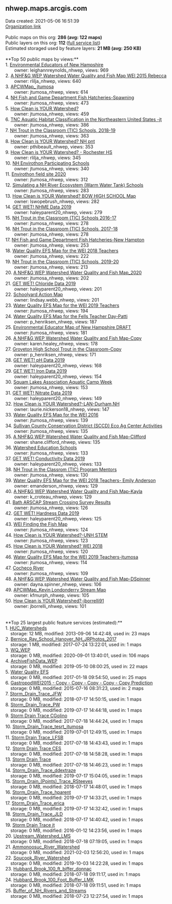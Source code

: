 <h2>nhwep.maps.arcgis.com</h2> Data created: 2021-05-06 16:51:39 <br /><a target='new' href='https://nhwep.maps.arcgis.com'>Organization link</a><br /><br />Public maps on this org: <b>286 (avg: 122 maps)</b><br />Public layers on this org: <b>112 </b>(<a target='new' href='https://services.arcgis.com/XAEpf0g6rjhaleWp/ArcGIS/rest/services'>full service list</a>)<br />Estimated storaged used by feature layers: <b>21 MB (avg: 250 KB)</b><br /><br />**Top 50 public maps by views:**<br />  1. <a target='new' href='https://www.arcgis.com/home/item.html?id=b1ebdc6ec52d44ec9fe47f842c6da629'>Environmental Educators of New Hampshire   </a> <br />  &nbsp;&nbsp;&nbsp;&nbsp; &nbsp;&nbsp;owner: leighannreynolds_nhwep, views: 969<br />  2. <a target='new' href='https://www.arcgis.com/home/item.html?id=6538de9c07e44a79a0a66960a2fa5932'>A NHF&G WEP Watershed Water Quality and Fish Map WEI 2015 Rebecca</a> <br />  &nbsp;&nbsp;&nbsp;&nbsp; &nbsp;&nbsp;owner: rlilja_nhwep, views: 640<br />  3. <a target='new' href='https://www.arcgis.com/home/item.html?id=bf07ccdf55854a8ba4d096786f1420ba'>APCWMap_ jtumosa</a> <br />  &nbsp;&nbsp;&nbsp;&nbsp; &nbsp;&nbsp;owner: jtumosa_nhwep, views: 614<br />  4. <a target='new' href='https://www.arcgis.com/home/item.html?id=cff8b050e30b40df81092d275caa2fb2'>NH Fish and Game Department Fish Hatcheries-Spawning</a> <br />  &nbsp;&nbsp;&nbsp;&nbsp; &nbsp;&nbsp;owner: jtumosa_nhwep, views: 473<br />  5. <a target='new' href='https://www.arcgis.com/home/item.html?id=1150ac9c37ba4ff0a0f55fb5689a2271'>How Clean is YOUR Watershed?</a> <br />  &nbsp;&nbsp;&nbsp;&nbsp; &nbsp;&nbsp;owner: jtumosa_nhwep, views: 459<br />  6. <a target='new' href='https://www.arcgis.com/home/item.html?id=264202ed497543e8988b2a5914798ac5'>TNC Aquatic Habitat Classification in the Northeastern United States -jt</a> <br />  &nbsp;&nbsp;&nbsp;&nbsp; &nbsp;&nbsp;owner: jtumosa_nhwep, views: 386<br />  7. <a target='new' href='https://www.arcgis.com/home/item.html?id=cfc7fd02a51b417b81f786fab5e5346c'>NH Trout in the Classroom (TIC) Schools, 2018-19</a> <br />  &nbsp;&nbsp;&nbsp;&nbsp; &nbsp;&nbsp;owner: jtumosa_nhwep, views: 363<br />  8. <a target='new' href='https://www.arcgis.com/home/item.html?id=0795b8e9f88544788c385336d60fbd9f'>How Clean is YOUR Watershed? NH pnt</a> <br />  &nbsp;&nbsp;&nbsp;&nbsp; &nbsp;&nbsp;owner: pthibeault_nhwep, views: 353<br />  9. <a target='new' href='https://www.arcgis.com/home/item.html?id=e8af42d1aece460b84d05c2b6bf2e4ba'>How Clean is YOUR Watershed? - Rochester HS</a> <br />  &nbsp;&nbsp;&nbsp;&nbsp; &nbsp;&nbsp;owner: rlilja_nhwep, views: 345<br />  10. <a target='new' href='https://www.arcgis.com/home/item.html?id=927c002ca57d4f0089cd3b36e727050a'>NH Envirothon Participating Schools</a> <br />  &nbsp;&nbsp;&nbsp;&nbsp; &nbsp;&nbsp;owner: jtumosa_nhwep, views: 340<br />  11. <a target='new' href='https://www.arcgis.com/home/item.html?id=97aaa5a79d76440aa28fa023c0e0a03d'>Envirothon field site 2020</a> <br />  &nbsp;&nbsp;&nbsp;&nbsp; &nbsp;&nbsp;owner: jtumosa_nhwep, views: 312<br />  12. <a target='new' href='https://www.arcgis.com/home/item.html?id=239aa68a7dbd40d78ce1cf79f69f2d28'>Simulating a NH River Ecosystem (Warm Water Tank) Schools</a> <br />  &nbsp;&nbsp;&nbsp;&nbsp; &nbsp;&nbsp;owner: jtumosa_nhwep, views: 283<br />  13. <a target='new' href='https://www.arcgis.com/home/item.html?id=de6fc4b614034a7aa1e56926149e2050'>How Clean is YOUR Watershed? BOW HIGH SCHOOL  Map</a> <br />  &nbsp;&nbsp;&nbsp;&nbsp; &nbsp;&nbsp;owner: lswopebrush_nhwep, views: 282<br />  14. <a target='new' href='https://www.arcgis.com/home/item.html?id=d7a54b5a70b54c14a4909884692e464a'>GET WET! NHME Data 2019</a> <br />  &nbsp;&nbsp;&nbsp;&nbsp; &nbsp;&nbsp;owner: haleyparent20_nhwep, views: 279<br />  15. <a target='new' href='https://www.arcgis.com/home/item.html?id=54af992f78c94aad9f0234cb84cf389c'>NH Trout in the Classroom (TIC) Schools 2016-17</a> <br />  &nbsp;&nbsp;&nbsp;&nbsp; &nbsp;&nbsp;owner: jtumosa_nhwep, views: 278<br />  16. <a target='new' href='https://www.arcgis.com/home/item.html?id=a6f4df3c2dc44bc59daf26ad64ec4e6b'>NH Trout in the Classroom (TIC) Schools, 2017-18</a> <br />  &nbsp;&nbsp;&nbsp;&nbsp; &nbsp;&nbsp;owner: jtumosa_nhwep, views: 278<br />  17. <a target='new' href='https://www.arcgis.com/home/item.html?id=ab5c19528989418181bc80f74077bc2a'>NH Fish and Game Department Fish Hatcheries-New Hampton</a> <br />  &nbsp;&nbsp;&nbsp;&nbsp; &nbsp;&nbsp;owner: jtumosa_nhwep, views: 253<br />  18. <a target='new' href='https://www.arcgis.com/home/item.html?id=419fe5414b9743119fa7b5c9b2193a34'>Water Quality EFS Map for the WEI 2018 Teachers</a> <br />  &nbsp;&nbsp;&nbsp;&nbsp; &nbsp;&nbsp;owner: jtumosa_nhwep, views: 222<br />  19. <a target='new' href='https://www.arcgis.com/home/item.html?id=26f12df21622487ba1c9f80b7ea81e26'>NH Trout in the Classroom (TIC) Schools, 2019-20</a> <br />  &nbsp;&nbsp;&nbsp;&nbsp; &nbsp;&nbsp;owner: jtumosa_nhwep, views: 213<br />  20. <a target='new' href='https://www.arcgis.com/home/item.html?id=5a461c7ff82d4331bfa1b0e3d98bcec9'>A NHF&G WEP Watershed Water Quality and Fish Map_2020</a> <br />  &nbsp;&nbsp;&nbsp;&nbsp; &nbsp;&nbsp;owner: jtumosa_nhwep, views: 202<br />  21. <a target='new' href='https://www.arcgis.com/home/item.html?id=2f5b1253417b4155af5912668c3c8fcb'>GET WET! Chloride Data 2019</a> <br />  &nbsp;&nbsp;&nbsp;&nbsp; &nbsp;&nbsp;owner: haleyparent20_nhwep, views: 201<br />  22. <a target='new' href='https://www.arcgis.com/home/item.html?id=34693bae2818454a810a8479665a1bef'>Schoolyard Action Map</a> <br />  &nbsp;&nbsp;&nbsp;&nbsp; &nbsp;&nbsp;owner: lindsay.webb_nhwep, views: 201<br />  23. <a target='new' href='https://www.arcgis.com/home/item.html?id=8844ad03239d42f4b993cd88b51ff9ac'>Water Quality EFS Map for the WEI 2019 Teachers</a> <br />  &nbsp;&nbsp;&nbsp;&nbsp; &nbsp;&nbsp;owner: jtumosa_nhwep, views: 194<br />  24. <a target='new' href='https://www.arcgis.com/home/item.html?id=05fabcb0715544beaff933914a9c61bf'>Water Quality EFS Map for the Fells Teacher Day-Patti</a> <br />  &nbsp;&nbsp;&nbsp;&nbsp; &nbsp;&nbsp;owner: p_henriksen_nhwep, views: 187<br />  25. <a target='new' href='https://www.arcgis.com/home/item.html?id=28c4d62e0c0c46dd8d8c4d639a7e4996'>Environmental Educator Map of New Hampshire    DRAFT</a> <br />  &nbsp;&nbsp;&nbsp;&nbsp; &nbsp;&nbsp;owner: jtumosa_nhwep, views: 181<br />  26. <a target='new' href='https://www.arcgis.com/home/item.html?id=c5b62a13db284ee7aa7e60bdb5d35792'>A NHF&G WEP Watershed Water Quality and Fish Map-Copy</a> <br />  &nbsp;&nbsp;&nbsp;&nbsp; &nbsp;&nbsp;owner: karen.healey_nhwep, views: 178<br />  27. <a target='new' href='https://www.arcgis.com/home/item.html?id=81d7183d66a24cb2b4eb0c4a49db6c94'>Groveton High School Trout in the Classroom-Copy</a> <br />  &nbsp;&nbsp;&nbsp;&nbsp; &nbsp;&nbsp;owner: p_henriksen_nhwep, views: 171<br />  28. <a target='new' href='https://www.arcgis.com/home/item.html?id=07639082f608404b87b00e659b61864d'>GET WET! pH Data 2019</a> <br />  &nbsp;&nbsp;&nbsp;&nbsp; &nbsp;&nbsp;owner: haleyparent20_nhwep, views: 168<br />  29. <a target='new' href='https://www.arcgis.com/home/item.html?id=8b39aac6e6fa46dea850a7f671a9f5fc'>GET WET! Iron Data 2019</a> <br />  &nbsp;&nbsp;&nbsp;&nbsp; &nbsp;&nbsp;owner: haleyparent20_nhwep, views: 154<br />  30. <a target='new' href='https://www.arcgis.com/home/item.html?id=cc243a6ac45e4511bb8caeb80fdf40ac'>Squam Lakes Association Aquatic Camp Week</a> <br />  &nbsp;&nbsp;&nbsp;&nbsp; &nbsp;&nbsp;owner: jtumosa_nhwep, views: 153<br />  31. <a target='new' href='https://www.arcgis.com/home/item.html?id=4e9ef827523f4d6ba9aaefce2a20941f'>GET WET! Nitrate Data 2019</a> <br />  &nbsp;&nbsp;&nbsp;&nbsp; &nbsp;&nbsp;owner: haleyparent20_nhwep, views: 149<br />  32. <a target='new' href='https://www.arcgis.com/home/item.html?id=d49d52fa0d494d0dac2b4e0342d6f05f'>How Clean is YOUR Watershed?-LAN-Durham,NH</a> <br />  &nbsp;&nbsp;&nbsp;&nbsp; &nbsp;&nbsp;owner: laurie.nickerson18_nhwep, views: 147<br />  33. <a target='new' href='https://www.arcgis.com/home/item.html?id=5d1e08b5365a413dac9f8ea023def2f6'>Water Quality EFS Map for the WEI 2016</a> <br />  &nbsp;&nbsp;&nbsp;&nbsp; &nbsp;&nbsp;owner: jtumosa_nhwep, views: 139<br />  34. <a target='new' href='https://www.arcgis.com/home/item.html?id=e8beb5d8558e4d7181ab8f1739961396'>Sullivan County Conservation District (SCCD) Eco Ag Center Activities</a> <br />  &nbsp;&nbsp;&nbsp;&nbsp; &nbsp;&nbsp;owner: jtumosa_nhwep, views: 135<br />  35. <a target='new' href='https://www.arcgis.com/home/item.html?id=7070029d1423496cb889aebddfc16777'>A NHF&G WEP Watershed Water Quality and Fish Map-Clifford</a> <br />  &nbsp;&nbsp;&nbsp;&nbsp; &nbsp;&nbsp;owner: shane.clifford_nhwep, views: 135<br />  36. <a target='new' href='https://www.arcgis.com/home/item.html?id=5d4ff8bf31094694ad87b29d2e64c3b0'>Watershed Education Schools</a> <br />  &nbsp;&nbsp;&nbsp;&nbsp; &nbsp;&nbsp;owner: jtumosa_nhwep, views: 133<br />  37. <a target='new' href='https://www.arcgis.com/home/item.html?id=4d8cabd9746f4a02af74e8ca3c13af74'>GET WET! Conductivity Data 2019</a> <br />  &nbsp;&nbsp;&nbsp;&nbsp; &nbsp;&nbsp;owner: haleyparent20_nhwep, views: 133<br />  38. <a target='new' href='https://www.arcgis.com/home/item.html?id=20ef0859dd264997bbc607d555d85842'>NH Trout in the Classrom (TIC) Program Mentors</a> <br />  &nbsp;&nbsp;&nbsp;&nbsp; &nbsp;&nbsp;owner: jtumosa_nhwep, views: 130<br />  39. <a target='new' href='https://www.arcgis.com/home/item.html?id=cad4e0473bb04e5589943386915e0efa'>Water Quality EFS Map for the WEI 2018 Teachers- Emily Anderson</a> <br />  &nbsp;&nbsp;&nbsp;&nbsp; &nbsp;&nbsp;owner: emanderson_nhwep, views: 129<br />  40. <a target='new' href='https://www.arcgis.com/home/item.html?id=d668cd323b8a44b883f70772ffe703be'>A NHF&G WEP Watershed Water Quality and Fish Map-Kayla</a> <br />  &nbsp;&nbsp;&nbsp;&nbsp; &nbsp;&nbsp;owner: k_croteau_nhwep, views: 129<br />  41. <a target='new' href='https://www.arcgis.com/home/item.html?id=e82d9d2c1b554884a24df8512be8da9f'>Bath ARSCAP Stream Crossing Survey Results</a> <br />  &nbsp;&nbsp;&nbsp;&nbsp; &nbsp;&nbsp;owner: jtumosa_nhwep, views: 126<br />  42. <a target='new' href='https://www.arcgis.com/home/item.html?id=89fb53c77baa44a4af3e395e18696a30'>GET WET! Hardness Data 2019</a> <br />  &nbsp;&nbsp;&nbsp;&nbsp; &nbsp;&nbsp;owner: haleyparent20_nhwep, views: 125<br />  43. <a target='new' href='https://www.arcgis.com/home/item.html?id=6d4c25f57b23472abbffb44b69d1e6c2'>WEI Finding the Fish Map</a> <br />  &nbsp;&nbsp;&nbsp;&nbsp; &nbsp;&nbsp;owner: jtumosa_nhwep, views: 124<br />  44. <a target='new' href='https://www.arcgis.com/home/item.html?id=f69cbe827a904075bbe4e738e41654a0'>How Clean is YOUR Watershed?-UNH STEM</a> <br />  &nbsp;&nbsp;&nbsp;&nbsp; &nbsp;&nbsp;owner: jtumosa_nhwep, views: 123<br />  45. <a target='new' href='https://www.arcgis.com/home/item.html?id=0128628cd2a24cf38319601a7da757f7'>How Clean is YOUR Watershed? WEI 2018</a> <br />  &nbsp;&nbsp;&nbsp;&nbsp; &nbsp;&nbsp;owner: jtumosa_nhwep, views: 120<br />  46. <a target='new' href='https://www.arcgis.com/home/item.html?id=6e53a97c44294c9fbf75cd008a355c5d'>Water Quality EFS Map for the WEI 2019 Teachers-jtumosa</a> <br />  &nbsp;&nbsp;&nbsp;&nbsp; &nbsp;&nbsp;owner: jtumosa_nhwep, views: 114<br />  47. <a target='new' href='https://www.arcgis.com/home/item.html?id=8b2b5e1d8c8a464081180f4862ee516b'>Cocheco River</a> <br />  &nbsp;&nbsp;&nbsp;&nbsp; &nbsp;&nbsp;owner: jtumosa_nhwep, views: 109<br />  48. <a target='new' href='https://www.arcgis.com/home/item.html?id=d46bbcaa7b7044c6959c4ab801580d31'>A NHF&G WEP Watershed Water Quality and Fish Map-DSpinner</a> <br />  &nbsp;&nbsp;&nbsp;&nbsp; &nbsp;&nbsp;owner: dayna.spinner_nhwep, views: 106<br />  49. <a target='new' href='https://www.arcgis.com/home/item.html?id=b38bd785ea0b4077b77352c36ae6c310'>APCWMap_Kevin Londonderry Stream Map</a> <br />  &nbsp;&nbsp;&nbsp;&nbsp; &nbsp;&nbsp;owner: kfmurph_nhwep, views: 105<br />  50. <a target='new' href='https://www.arcgis.com/home/item.html?id=411d7f69af764b719cce447689ebad47'>How Clean is YOUR Watershed?-jborrelli91</a> <br />  &nbsp;&nbsp;&nbsp;&nbsp; &nbsp;&nbsp;owner: jborrelli_nhwep, views: 101<br /><br /><br />**Top 25 largest public feature services (estimated):**<br /> 1. <a target='new' href='https://www.arcgis.com/home/item.html?id=a0e62a97df4a4b18852d60e9f92d523a'>HUC_Watersheds</a><br /> &nbsp;&nbsp;&nbsp;&nbsp;storage: 12 MB, modified: 2013-09-06 14:42:48,  used in: 23 maps<br /> 2. <a target='new' href='https://www.arcgis.com/home/item.html?id=070050f1e0d64ceea49f9ed3c13fcb41'>Bernice_Ray_School_Hanover_NH_JRPhotos_2017</a><br /> &nbsp;&nbsp;&nbsp;&nbsp;storage: 1 MB, modified: 2017-07-24 13:22:01,  used in: 1 maps<br /> 3. <a target='new' href='https://www.arcgis.com/home/item.html?id=9e251e5a401d411ea758468030a05721'>WQ_WEP</a><br /> &nbsp;&nbsp;&nbsp;&nbsp;storage: 0 MB, modified: 2020-09-01 13:40:01,  used in: 106 maps<br /> 4. <a target='new' href='https://www.arcgis.com/home/item.html?id=582f8627da4a46cb9c73804c1f698707'>ArchiveFishData_WEP</a><br /> &nbsp;&nbsp;&nbsp;&nbsp;storage: 0 MB, modified: 2019-05-10 08:00:25,  used in: 22 maps<br /> 5. <a target='new' href='https://www.arcgis.com/home/item.html?id=dddb114e1ac74e1a8c03742ab974cb53'>Water Quality EFS</a><br /> &nbsp;&nbsp;&nbsp;&nbsp;storage: 0 MB, modified: 2017-01-18 09:54:50,  used in: 25 maps<br /> 6. <a target='new' href='https://www.arcgis.com/home/item.html?id=dc5d00d6709b4e8bb4a93be3187da6ca'>GastropodWEI2015 - Copy - Copy - Copy - Copy - Copy Prediction</a><br /> &nbsp;&nbsp;&nbsp;&nbsp;storage: 0 MB, modified: 2015-07-16 08:31:23,  used in: 2 maps<br /> 7. <a target='new' href='https://www.arcgis.com/home/item.html?id=dd1e3ee65307489bab8fc587f10462fa'>Storm_Drain_Trace_JFW</a><br /> &nbsp;&nbsp;&nbsp;&nbsp;storage: 0 MB, modified: 2018-07-17 14:50:15,  used in: 1 maps<br /> 8. <a target='new' href='https://www.arcgis.com/home/item.html?id=94af2f7bf03749c09c9d4870f634a2cc'>Storm_Drain_Trace_PW</a><br /> &nbsp;&nbsp;&nbsp;&nbsp;storage: 0 MB, modified: 2019-07-17 14:44:18,  used in: 1 maps<br /> 9. <a target='new' href='https://www.arcgis.com/home/item.html?id=d135504d01a448618c57ceb92e124aab'>Storm Drain Trace CGolino</a><br /> &nbsp;&nbsp;&nbsp;&nbsp;storage: 0 MB, modified: 2017-07-18 14:44:24,  used in: 1 maps<br /> 10. <a target='new' href='https://www.arcgis.com/home/item.html?id=2551f8f6b96c4fc3bf08a9e42f8b54f1'>Storm_Drain_Trace_tesrt_jtumosa</a><br /> &nbsp;&nbsp;&nbsp;&nbsp;storage: 0 MB, modified: 2019-07-01 12:49:15,  used in: 1 maps<br /> 11. <a target='new' href='https://www.arcgis.com/home/item.html?id=a6c5816a47284b489b42e4296f18e0eb'>Storm Drain Trace_LFSB</a><br /> &nbsp;&nbsp;&nbsp;&nbsp;storage: 0 MB, modified: 2017-07-18 14:43:43,  used in: 1 maps<br /> 12. <a target='new' href='https://www.arcgis.com/home/item.html?id=b1c35883a4fd4ee182b5524e052068c3'>Storm Drain Trace CES</a><br /> &nbsp;&nbsp;&nbsp;&nbsp;storage: 0 MB, modified: 2017-07-18 14:58:28,  used in: 1 maps<br /> 13. <a target='new' href='https://www.arcgis.com/home/item.html?id=6e537214149f40e3a5977a0e24aa419e'>Storm Drain Trace</a><br /> &nbsp;&nbsp;&nbsp;&nbsp;storage: 0 MB, modified: 2017-07-18 14:46:23,  used in: 1 maps<br /> 14. <a target='new' href='https://www.arcgis.com/home/item.html?id=6169d1fca2e349d5bc554586b5deb07b'>Storm_Drain_Trace_ddextraze</a><br /> &nbsp;&nbsp;&nbsp;&nbsp;storage: 0 MB, modified: 2019-07-17 15:04:05,  used in: 1 maps<br /> 15. <a target='new' href='https://www.arcgis.com/home/item.html?id=aeadf8196c474e3c80d7da0a16f61a1d'>Storm_Drain_(Points)_Trace_RSteeves</a><br /> &nbsp;&nbsp;&nbsp;&nbsp;storage: 0 MB, modified: 2018-07-17 14:48:01,  used in: 1 maps<br /> 16. <a target='new' href='https://www.arcgis.com/home/item.html?id=1ecbdd6f9719409ab0fe4756cf079d37'>Storm_Drain_Trace_hparent</a><br /> &nbsp;&nbsp;&nbsp;&nbsp;storage: 0 MB, modified: 2019-07-17 14:33:21,  used in: 1 maps<br /> 17. <a target='new' href='https://www.arcgis.com/home/item.html?id=dc1751b4f5a4468f943fa352b3314521'>Storm_Drain_Trace_erica</a><br /> &nbsp;&nbsp;&nbsp;&nbsp;storage: 0 MB, modified: 2019-07-17 14:32:42,  used in: 1 maps<br /> 18. <a target='new' href='https://www.arcgis.com/home/item.html?id=51b59b36b44c4ddc99ecaeae1b98ab55'>Storm_Drain_Trace_JLD</a><br /> &nbsp;&nbsp;&nbsp;&nbsp;storage: 0 MB, modified: 2018-07-17 14:40:42,  used in: 1 maps<br /> 19. <a target='new' href='https://www.arcgis.com/home/item.html?id=b0f856a5c6224ef2ac4f5c34974ad4d2'>Storm Drain Trace jt</a><br /> &nbsp;&nbsp;&nbsp;&nbsp;storage: 0 MB, modified: 2016-01-12 14:23:56,  used in: 1 maps<br /> 20. <a target='new' href='https://www.arcgis.com/home/item.html?id=f9ef946baca640eeb426a4c7725126e6'>Upstream_Watershed_LMS</a><br /> &nbsp;&nbsp;&nbsp;&nbsp;storage: 0 MB, modified: 2018-07-18 07:19:05,  used in: 1 maps<br /> 21. <a target='new' href='https://www.arcgis.com/home/item.html?id=7915f3fd6e6b4bd48e844d155d6e5ba5'>Ammonoosuc_River_Watershed</a><br /> &nbsp;&nbsp;&nbsp;&nbsp;storage: 0 MB, modified: 2021-02-03 12:56:20,  used in: 1 maps<br /> 22. <a target='new' href='https://www.arcgis.com/home/item.html?id=83c7079e3654455dadeeb0eb6055d903'>Soucook_River_Watershed</a><br /> &nbsp;&nbsp;&nbsp;&nbsp;storage: 0 MB, modified: 2019-10-03 14:22:28,  used in: 1 maps<br /> 23. <a target='new' href='https://www.arcgis.com/home/item.html?id=e63b3408573d4764a3ae13627a1d6843'>Hubbard_Brook_100_ft_biffer_donnac</a><br /> &nbsp;&nbsp;&nbsp;&nbsp;storage: 0 MB, modified: 2018-07-18 09:11:17,  used in: 1 maps<br /> 24. <a target='new' href='https://www.arcgis.com/home/item.html?id=cc5539c9dc664ae7b68faf32012b5dc1'>Hubbard_Brook_100_Foot_Buffer_LMK</a><br /> &nbsp;&nbsp;&nbsp;&nbsp;storage: 0 MB, modified: 2018-07-18 09:11:51,  used in: 1 maps<br /> 25. <a target='new' href='https://www.arcgis.com/home/item.html?id=2ed57c0fcbd9491b8179b0984733b1ef'>Buffer_of_NH_Rivers_and_Streams</a><br /> &nbsp;&nbsp;&nbsp;&nbsp;storage: 0 MB, modified: 2018-07-23 12:27:54,  used in: 1 maps<br />